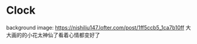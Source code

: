 # Clock
background image:
https://nishiliu147.lofter.com/post/1ff5ccb5_1ca7b10ff
大大画的的小花太神仙了看着心情都变好了
